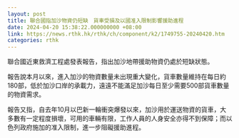```yaml
---
layout: post
title: 聯合國指加沙物資仍短缺　貨車受損及以國准入限制影響援助進程
date: 2024-04-20 15:38:22.000000000 +08:00
link: https://news.rthk.hk/rthk/ch/component/k2/1749755-20240420.htm
categories: rthk
---
```


聯合國近東救濟工程處發表報告，指出加沙地帶援助物資仍處於短缺狀態。

報告說本月以來，進入加沙的物資數量未出現重大變化，貨車數量維持在每日約180部，低於加沙口岸的承載力，遠遠不能滿足加沙每日至少需要500部貨車數量的物資需求。

報告又指，自去年10月以巴新一輪衝突爆發以來，加沙用於運送物資的貨車，大多數有一定程度損壞，可用的車輛有限，工作人員的人身安全亦得不到保障；而以色列政府施加的准入限制，進一步阻礙援助進程。
